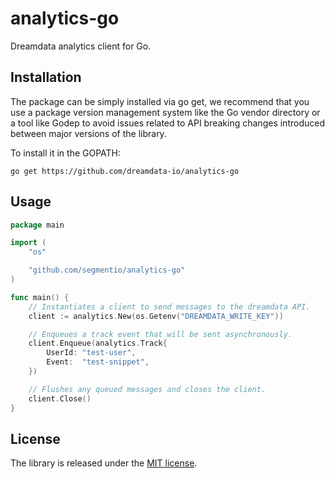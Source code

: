 # analytics-go

Dreamdata analytics client for Go.

## Installation

The package can be simply installed via go get, we recommend that you use a
package version management system like the Go vendor directory or a tool like
Godep to avoid issues related to API breaking changes introduced between major
versions of the library.

To install it in the GOPATH:
```
go get https://github.com/dreamdata-io/analytics-go
```

## Usage

```go
package main

import (
    "os"

    "github.com/segmentio/analytics-go"
)

func main() {
    // Instantiates a client to send messages to the dreamdata API.
    client := analytics.New(os.Getenv("DREAMDATA_WRITE_KEY"))

    // Enqueues a track event that will be sent asynchronously.
    client.Enqueue(analytics.Track{
        UserId: "test-user",
        Event:  "test-snippet",
    })

    // Flushes any queued messages and closes the client.
    client.Close()
}
```

## License

The library is released under the [MIT license](License.md).
